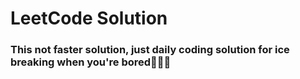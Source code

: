 # LeetCode Solution
### This not faster solution, just daily coding solution for ice breaking when you're bored🤷🏻‍♂️